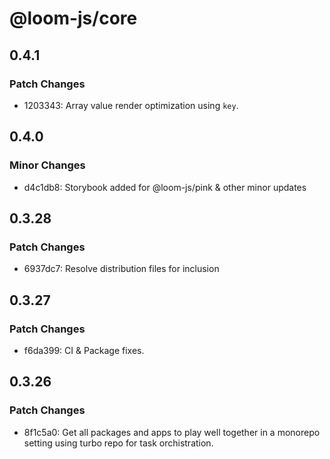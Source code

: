 # @loom-js/core

## 0.4.1

### Patch Changes

-   1203343: Array value render optimization using `key`.

## 0.4.0

### Minor Changes

-   d4c1db8: Storybook added for @loom-js/pink & other minor updates

## 0.3.28

### Patch Changes

-   6937dc7: Resolve distribution files for inclusion

## 0.3.27

### Patch Changes

-   f6da399: CI & Package fixes.

## 0.3.26

### Patch Changes

-   8f1c5a0: Get all packages and apps to play well together in a monorepo setting using turbo repo for task orchistration.
